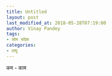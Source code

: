 ```yaml
---
title: Untitled
layout: post
last_modified_at: 2018-05-28T07:19:00
author: Vinay Pandey
tags:
- सोम संदेश
categories:
- लघु
---
```

कम - काम


